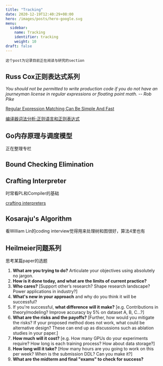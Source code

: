 ```yaml
---
title: "Tracking"
date: 2020-12-19T12:40:29+08:00
hero: /images/posts/hero-google.svg
menu:
  sidebar:
    name: Tracking
    identifier: tracking
    weight: 10
draft: false
---
```


`这个post为记录目前正在阅读与研究的section`

## Russ Cox正则表达式系列

*You should not be permitted to write production code if you do not have an journeyman license in regular expressions or floating point math. -- Rob Pike*

[Regular Expression Matching Can Be Simple And Fast](https://swtch.com/~rsc/regexp/regexp1.html)

[编译器词法分析:正则语言和正则表达式](https://www.cnblogs.com/Ninputer/archive/2011/06/08/2075714.html)



## Go内存原理与调度模型

正在整理专栏



## Bound Checking Elimination





## Crafting Interpreter

时常看PL和Compiler的基础

[crafting interpreters](https://craftinginterpreters.com/contents.html)



## Kosaraju's Algorithm

看William Lin的coding interview觉得用来处理树和图很好，算法4里也有



## Heilmeier问题系列

思考某篇paper的选题

1. **What are you trying to do?** Articulate your objectives using absolutely no jargon.
2. **How is it done today, and what are the limits of current practice?**
3. **Who cares?** [Support other’s research? Shape research landscape? Power applications in industry?]
4. **What's new in your approach** and why do you think it will be successful?
5. If you're successful, **what difference will it make?** [e.g. Contributions in theory/modeling? Improve accuracy by 5% on dataset A, B, C…?]
6. **What are the risks and the payoffs?** [Further, how would you mitigate the risks? If your proposed method does not work, what could be alternative design? These can end up as discussions such as ablation studies in your paper.]
7. **How much will it cost?** [e.g. How many GPUs do your experiments require? How long is each training process? How about data storage?]
8. **How long will it take?** [How many hours are you going to work on this per week? When is the submission DDL? Can you make it?]
9. **What are the midterm and final "exams" to check for success?**

